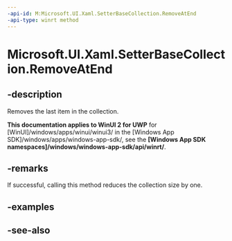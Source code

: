 ```yaml
---
-api-id: M:Microsoft.UI.Xaml.SetterBaseCollection.RemoveAtEnd
-api-type: winrt method
---
```


<!-- Method syntax
public void RemoveAtEnd()
-->

# Microsoft.UI.Xaml.SetterBaseCollection.RemoveAtEnd

## -description
Removes the last item in the collection.

**This documentation applies to WinUI 2 for UWP** for [WinUI]/windows/apps/winui/winui3/ in the [Windows App SDK]/windows/apps/windows-app-sdk/, see the **[Windows App SDK namespaces]/windows/windows-app-sdk/api/winrt/**.

## -remarks
If successful, calling this method reduces the collection size by one.

## -examples

## -see-also
